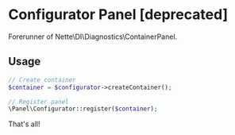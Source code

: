 # Configurator Panel [deprecated]

Forerunner of Nette\DI\Diagnostics\ContainerPanel.

## Usage
```php
// Create container
$container = $configurator->createContainer();

// Register panel
\Panel\Configurator::register($container);
```

That's all!